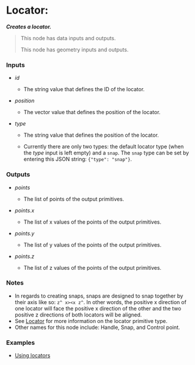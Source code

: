 # Locator:

**_Creates a locator._**

> This node has data inputs and outputs.
>
> This node has geometry inputs and outputs.


### Inputs

* _id_

  * The string value that defines the ID of the locator.

* _position_

  * The vector value that defines the position of the locator.

* _type_

  * The string value that defines the position of the locator.

  * Currently there are only two types: the default locator type (when the _type_ input is left empty) and a `snap`. The `snap` type can be set by entering this JSON string: `{"type": "snap"}`.


### Outputs

* _points_

  * The list of points of the output primitives.

* _points.x_

  * The list of x values of the points of the output primitives.

* _points.y_

  * The list of y values of the points of the output primitives.

* _points.z_

  * The list of z values of the points of the output primitives.


### Notes



* In regards to creating snaps, snaps are designed to snap together by their axis like so: `z^ x><x z^`. In other words, the positive x direction of one locator will face the positive x direction of the other and the two positive z directions of both locators will be aligned.
* See <a href="/concepts/GeneralConcepts/locator.md" target="_blank">Locator</a> for more information on the locator primitive type.
* Other names for this node include: Handle, Snap, and Control point.


### Examples



* <a href="https://creator.trimble.com/graph?assetURI=whp:9e89fa57-1628-443f-a7fa-b799df36e61f&version=latest" target="_blank">Using locators</a>
